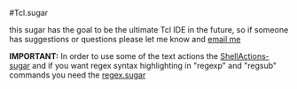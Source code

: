 #Tcl.sugar

this sugar has the goal to be the ultimate Tcl IDE in the future, so if someone has suggestions or questions please let me know and [email me](mailto:brosensteiner@gmail.com)

**IMPORTANT:** In order to use some of the text actions the [ShellActions-sugar](https://github.com/onecrayon/ShellActions-sugar)
and if you want regex syntax highlighting in "regexp" and "regsub" commands you need the [regex.sugar](https://github.com/elliottcable/regex.sugar)
